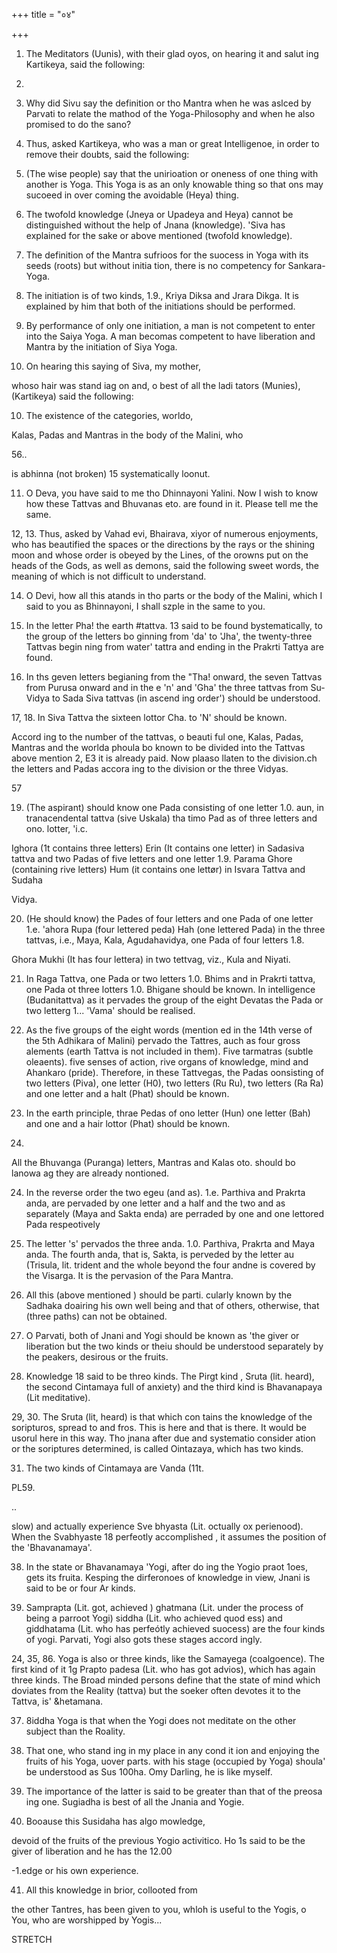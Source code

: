 +++
title = "०४"

+++

1. The Meditators (Uunis), with their glad oyos, on hearing it and salut ing Kartikeya, said the following: 

55. 

2. Why did Sivu say the definition or tho Mantra when he was aslced by Parvati to relate the mathod of the Yoga-Philosophy and when he also promised to do the sano? 

8. Thus, asked Kartikeya, who was a man or great Intelligenoe, in order to remove their doubts, said the following: 

4. (The wise people) say that the unirioation or oneness of one thing with another is Yoga. This Yoga is as an only knowable thing so that ons may sucoeed in over coming the avoidable (Heya) thing. 

5. The twofold knowledge (Jneya or Upadeya and Heya) cannot be distinguished without the help of Jnana (knowledge). 'Siva has explained for the sake or above mentioned (twofold knowledge). 

6. The definition of the Mantra sufrioos for the suocess in Yoga with its seeds (roots) but without initia tion, there is no competency for Sankara-Yoga. 

7. The initiation is of two kinds, 1.9., Kriya Diksa and Jrara Dikga. It is explained by him that both of the initiations should be performed. 

8. By performance of only one initiation, a man is not competent to enter into the Saiya Yoga. A man becomas competent to have liberation and Mantra by the initiation of Siya Yoga. 

9. On hearing this saying of Siva, my mother, 

whoso hair was stand iag on and, o best of all the ladi tators (Munies), (Kartikeya) said the following: 

10. The existence of the categories, worldo, 

Kalas, Padas and Mantras in the body of the Malini, who 

56.. 

is abhinna (not broken) 15 systematically loonut. 

11. O Deva, you have said to me tho Dhinnayoni Yalini. Now I wish to know how these Tattvas and Bhuvanas eto. are found in it. Please tell me the same. 

12, 13. Thus, asked by Vahad evi, Bhairava, xiyor of numerous enjoyments, who has beautified the spaces or the directions by the rays or the shining moon and whose order is obeyed by the Lines, of the orowns put on the heads of the Gods, as well as demons, said the following sweet words, the meaning of which is not difficult to understand. 

14. O Devi, how all this atands in tho parts or the body of the Malini, which I said to you as Bhinnayoni, I shall szple in the same to you. 

15. In the letter Pha! the earth #tattva. 13 said to be found bystematically, to the group of the letters bo ginning from 'da' to 'Jha', the twenty-three Tattvas begin ning from water' tattra and ending in the Prakrti Tattya are found. 

18. In ths geven letters begianing from the "Tha! onward, the seven Tattvas from Purusa onward and in the e 'n' and 'Gha' the three tattvas from Su-Vidya to Sada Siva tattvas (in ascend ing order') should be understood. 

17, 18. In Siva Tattva the sixteen lottor Cha. to 'N' should be known. 

Accord ing to the number of the tattvas, o beauti ful one, Kalas, Padas, Mantras and the worlda phoula bo known to be divided into the Tattvas above mention 2, E3 it is already paid. Now plaaso llaten to the division.ch the letters and Padas accora ing to the division or the three Vidyas. 

57 

19. (The aspirant) should know one Pada consisting of one letter 1.0. aun, in tranacendental tattva (sive Uskala) tha timo Pad as of three letters and ono. lotter, 'i.c. 

Ighora (1t contains three letters) Erin (It contains one letter) in Sadasiva tattva and two Padas of five letters and one letter 1.9. Parama Ghore (containing rive letters) Hum (it contains one lettør) in Isvara Tattva and Sudaha 

Vidya. 

20. (He should know) the Pades of four letters and one Pada of one letter 1.e. 'ahora Rupa (four lettered peda) Hah (one lettered Pada) in the three tattvas, i.e., Maya, Kala, Agudahavidya, one Pada of four letters 1.8. 

Ghora Mukhi (It has four lettera) in two tettvag, viz., Kula and Niyati. 

21. In Raga Tattva, one Pada or two letters 1.0. Bhims and in Prakrti tattva, one Pada ot three lotters 1.0. Bhigane should be known. In intelligence (Budanitattva) as it pervades the group of the eight Devatas the Pada or two letterg 1... 'Vama' should be realised. 

22. As the five groups of the eight words (mention ed in the 14th verse of the 5th Adhikara of Malini) pervado the Tattres, auch as four gross alements (earth Tattva is not included in them). Five tarmatras (subtle oleaents). five senses of action, rive organs of knowledge, mind and Ahankaro (pride). Therefore, in these Tattvegas, the Padas oonsisting of two letters (Piva), one letter (H0), two letters (Ru Ru), two letters (Ra Ra) and one letter and a halt (Phat) should be known. 

28. In the earth principle, thrae Pedas of ono letter (Hun) one letter (Bah) and one and a hair lottor (Phat) should be known. 

58. 

All the Bhuvanga (Puranga) letters, Mantras and Kalas oto. should bo lanowa ag they are already nontioned. 

24. In the reverse order the two egeu (and as). 1.e. Parthiva and Prakrta anda, are pervaded by one letter and a half and the two and as separately (Maya and Sakta enda) are perraded by one and one lettored Pada respeotively 

25. The letter 's' pervados the three anda. 1.0. Parthiva, Prakrta and Maya anda. The fourth anda, that is, Sakta, is perveded by the letter au (Trisula, lit. trident and the whole beyond the four andne is covered by the Visarga. It is the pervasion of the Para Mantra. 

26. All this (above mentioned ) should be parti. cularly known by the Sadhaka doairing his own well being and that of others, otherwise, that (three paths) can not be obtained. 

27. O Parvati, both of Jnani and Yogi should be known as 'the giver or liberation but the two kinds or theiu should be understood separately by the peakers, desirous or the fruits. 

28. Knowledge 18 said to be threo kinds. The Pirgt kind , Sruta (lit. heard), the second Cintamaya full of anxiety) and the third kind is Bhavanapaya (Lit meditative). 

29, 30. The Sruta (lit, heard) is that which con tains the knowledge of the soripturos, spread to and fros. This is here and that is there. It would be usorul here in this way. Tho jnana after due and systematio consider ation or the soriptures determined, is called Ointazaya, which has two kinds. 

31. The two kinds of Cintamaya are Vanda (11t. 

PL59. 

.. 

slow) and actually experience Sve bhyasta (Lit. octually ox perienood). When the Svabhyaste 18 perfeotly accomplished , it assumes the position of the 'Bhavanamaya'. 

38. In the state or Bhavanamaya 'Yogi, after do ing the Yogio praot 1oes, gets its fruita. Kesping the dirferonoes of knowledge in view, Jnani is said to be or four Ar kinds. 

33. Samprapta (Lit. got, achieved ) ghatmana (Lit. under the process of being a parroot Yogi) siddha (Lit. who achieved quod ess) and giddhatama (Lit. who has perfeótly achieved suocess) are the four kinds of yogi. Parvati, Yogi also gots these stages accord ingly. 

24, 35, 86. Yoga is also or three kinds, like the Samayega (coalgoence). The first kind of it 1g Prapto padesa (Lit. who has got advios), which has again three kinds. The Broad minded persons define that the state of mind which doviates from the Reality (tattva) but the soeker often devotes it to the Tattva, is' &hetamana. 

37. 8iddha Yoga is that when the Yogi does not meditate on the other subject than the Roality. 

38. That one, who stand ing in my place in any cond it ion and enjoying the fruits of his Yoga, uover parts. with his stage (occupied by Yoga) shoula' be understood as Sus 100ha. Omy Darling, he is like myself. 

39. The importance of the latter is said to be greater than that of the preosa ing one. Sugiadha is best of all the Jnania and Yogie. 

40. Booause this Susidaha has algo mowledge, 

devoid of the fruits of the previous Yogio activitico. Ho 1s said to be the giver of liberation and he has the 12.00 

-1.edge or his own experience. 

41. All this knowledge in brior, collooted from 

the other Tantres, has been given to you, whloh is useful to the Yogis, o You, who are worshipped by Yogis... 

STRETCH 

